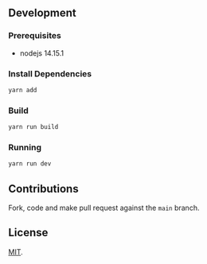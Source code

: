 ## Development

### Prerequisites

- nodejs 14.15.1

### Install Dependencies

```bash
yarn add 
```

### Build
```bash
yarn run build
```

### Running 

```bash
yarn run dev
```

## Contributions

Fork, code and make pull request against the `main` branch.

## License

[MIT](LICENSE).
